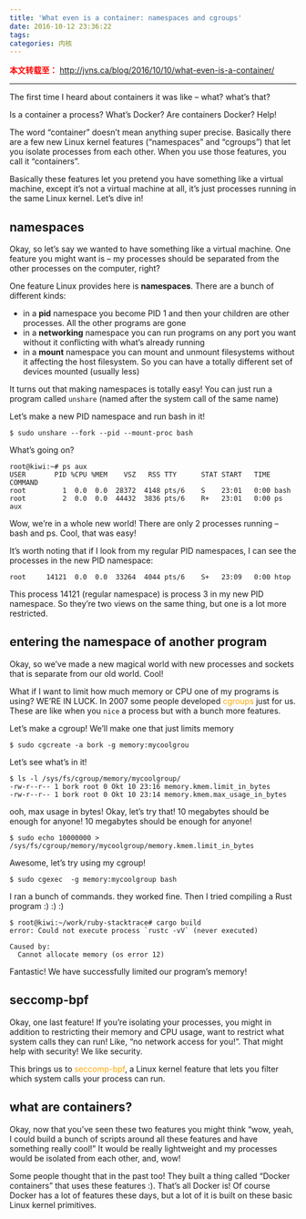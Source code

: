 ```yaml
---
title: 'What even is a container: namespaces and cgroups'
date: 2016-10-12 23:36:22
tags:
categories: 内核
---
```

<font color="red"> **本文转载至：** http://jvns.ca/blog/2016/10/10/what-even-is-a-container/ </font>

---------

The first time I heard about containers it was like – what? what’s that?

Is a container a process? What’s Docker? Are containers Docker? Help!

The word “container” doesn’t mean anything super precise. Basically there are a few new Linux kernel features (“namespaces” and “cgroups”) that let you isolate processes from each other. When you use those features, you call it “containers”.

Basically these features let you pretend you have something like a virtual machine, except it’s not a virtual machine at all, it’s just processes running in the same Linux kernel. Let’s dive in!

<!-- more -->

namespaces
--
Okay, so let’s say we wanted to have something like a virtual machine. One feature you might want is – my processes should be separated from the other processes on the computer, right?

One feature Linux provides here is **namespaces**. There are a bunch of different kinds:

- in a **pid** namespace you become PID 1 and then your children are other processes. All the other programs are gone
- in a **networking** namespace you can run programs on any port you want without it conflicting with what’s already running
- in a **mount** namespace you can mount and unmount filesystems without it affecting the host filesystem. So you can have a totally different set of devices mounted (usually less)

It turns out that making namespaces is totally easy! You can just run a program called `unshare` (named after the system call of the same name)

Let’s make a new PID namespace and run bash in it!

```
$ sudo unshare --fork --pid --mount-proc bash
```

What’s going on?

```
root@kiwi:~# ps aux
USER       PID %CPU %MEM    VSZ   RSS TTY      STAT START   TIME COMMAND
root         1  0.0  0.0  28372  4148 pts/6    S    23:01   0:00 bash
root         2  0.0  0.0  44432  3836 pts/6    R+   23:01   0:00 ps aux
```

Wow, we’re in a whole new world! There are only 2 processes running – bash and ps. Cool, that was easy!

It’s worth noting that if I look from my regular PID namespaces, I can see the processes in the new PID namespace:

```
root     14121  0.0  0.0  33264  4044 pts/6    S+   23:09   0:00 htop
```

This process 14121 (regular namespace) is process 3 in my new PID namespace. So they’re two views on the same thing, but one is a lot more restricted.

entering the namespace of another program
--
Okay, so we’ve made a new magical world with new processes and sockets that is separate from our old world. Cool!

What if I want to limit how much memory or CPU one of my programs is using? WE’RE IN LUCK. In 2007 some people developed <font color="orange">cgroups</font> just for us. These are like when you `nice` a process but with a bunch more features.

Let’s make a cgroup! We’ll make one that just limits memory

```
$ sudo cgcreate -a bork -g memory:mycoolgrou
```

Let’s see what’s in it!

```
$ ls -l /sys/fs/cgroup/memory/mycoolgroup/
-rw-r--r-- 1 bork root 0 Okt 10 23:16 memory.kmem.limit_in_bytes
-rw-r--r-- 1 bork root 0 Okt 10 23:14 memory.kmem.max_usage_in_bytes
```

ooh, max usage in bytes! Okay, let’s try that! 10 megabytes should be enough for anyone! 10 megabytes should be enough for anyone!

```
$ sudo echo 10000000 >  /sys/fs/cgroup/memory/mycoolgroup/memory.kmem.limit_in_bytes
```

Awesome, let’s try using my cgroup!

```
$ sudo cgexec  -g memory:mycoolgroup bash
```

I ran a bunch of commands. they worked fine. Then I tried compiling a Rust program :) :) :)

```
$ root@kiwi:~/work/ruby-stacktrace# cargo build
error: Could not execute process `rustc -vV` (never executed)

Caused by:
  Cannot allocate memory (os error 12)
```

Fantastic! We have successfully limited our program’s memory!

seccomp-bpf
--
Okay, one last feature! If you’re isolating your processes, you might in addition to restricting their memory and CPU usage, want to restrict what system calls they can run! Like, “no network access for you!”. That might help with security! We like security.

This brings us to <font color="orange">seccomp-bpf</font>, a Linux kernel feature that lets you filter which system calls your process can run.

what are containers?
--
Okay, now that you’ve seen these two features you might think “wow, yeah, I could build a bunch of scripts around all these features and have something really cool!” It would be really lightweight and my processes would be isolated from each other, and, wow!

Some people thought that in the past too! They built a thing called “Docker containers” that uses these features :). That’s all Docker is! Of course Docker has a lot of features these days, but a lot of it is built on these basic Linux kernel primitives.
